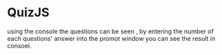 # QuizJS
using the console the questions can be seen , by entering the number of each questions' answer into the promot window you can see the result in consoel.
